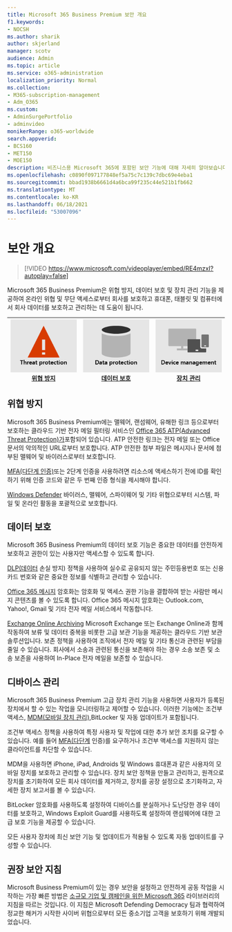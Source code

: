 ```yaml
---
title: Microsoft 365 Business Premium 보안 개요
f1.keywords:
- NOCSH
ms.author: sharik
author: skjerland
manager: scotv
audience: Admin
ms.topic: article
ms.service: o365-administration
localization_priority: Normal
ms.collection:
- M365-subscription-management
- Adm_O365
ms.custom:
- AdminSurgePortfolio
- adminvideo
monikerRange: o365-worldwide
search.appverid:
- BCS160
- MET150
- MOE150
description: 비즈니스용 Microsoft 365에 포함된 보안 기능에 대해 자세히 알아보습니다.
ms.openlocfilehash: c0890f097177848ef5a75c7c139c7dbc69e4eba1
ms.sourcegitcommit: bbad1938b6661d4a6bca99f235c44e521b1fb662
ms.translationtype: MT
ms.contentlocale: ko-KR
ms.lasthandoff: 06/18/2021
ms.locfileid: "53007096"
---
```

# <a name="overview-of-security"></a>보안 개요

> [!VIDEO https://www.microsoft.com/videoplayer/embed/RE4mzxI?autoplay=false]

Microsoft 365 Business Premium은 위협 방지, 데이터 보호 및 장치 관리 기능을 제공하여 온라인 위협 및 무단 액세스로부터 회사를 보호하고 휴대폰, 태블릿 및 컴퓨터에서 회사 데이터를 보호하고 관리하는 데 도움이 됩니다.

|![위협 방지](../media/m365-business-security-threat-protection.png)<br/>[위협 방지](#threat-protection)|![클라이언트와 공동 작업](../media/m365-business-security-data-protection.png) <br/>[데이터 보호](#data-protection) | ![장치 관리](../media/m365-business-security-device-management.png) <br/>[장치 관리](#device-management) |
|--|--|--|

## <a name="threat-protection"></a>위협 방지

Microsoft 365 Business Premium에는 맬웨어, 랜섬웨어, 유해한 링크 등으로부터 보호하는 클라우드 기반 전자 메일 필터링 서비스인 [Office 365 ATP(Advanced Threat Protection)가](safe-links.md)포함되어 있습니다. ATP 안전한 링크는 전자 메일 또는 Office 문서의 악의적인 URL로부터 보호합니다. ATP 안전한 첨부 파일은 메시지나 문서에 첨부된 맬웨어 및 바이러스로부터 보호합니다.

[MFA(다단계 인증)](turn-on-mfa.md)또는 2단계 인증을 사용하려면 리소스에 액세스하기 전에 ID를 확인하기 위해 인증 코드와 같은 두 번째 인증 형식을 제시해야 합니다.

[Windows Defender](/windows/security/threat-protection/overview-of-threat-mitigations-in-windows-10) 바이러스, 맬웨어, 스파이웨어 및 기타 위협으로부터 시스템, 파일 및 온라인 활동을 포괄적으로 보호합니다.

## <a name="data-protection"></a>데이터 보호

Microsoft 365 Business Premium의 데이터 보호 기능은 중요한 데이터를 안전하게 보호하고 권한이 있는 사용자만 액세스할 수 있도록 합니다.

[DLP(데이터](set-up-dlp.md) 손실 방지) 정책을 사용하여 실수로 공유되지 않는 주민등용번호 또는 신용 카드 번호와 같은 중요한 정보를 식별하고 관리할 수 있습니다.

[Office 365 메시지](/microsoft-365/compliance/ome) 암호화는 암호화 및 액세스 권한 기능을 결합하여 받는 사람만 메시지 콘텐츠를 볼 수 있도록 합니다. Office 365 메시지 암호화는 Outlook.com, Yahoo!, Gmail 및 기타 전자 메일 서비스에서 작동합니다.

[Exchange Online Archiving](/office365/servicedescriptions/exchange-online-archiving-service-description/exchange-online-archiving-service-description) Microsoft Exchange 또는 Exchange Online과 함께 작동하여 보류 및 데이터 중복을 비롯한 고급 보관 기능을 제공하는 클라우드 기반 보관 솔루션입니다. 보존 정책을 사용하여 조직에서 전자 메일 및 기타 통신과 관련된 부담을 줄일 수 있습니다. 회사에서 소송과 관련된 통신을 보존해야 하는 경우 소송 보존 및 소송 보존을 사용하여 In-Place 전자 메일을 보존할 수 있습니다.

## <a name="device-management"></a>디바이스 관리

Microsoft 365 Business Premium 고급 장치 관리 기능을 사용하면 사용자가 등록된 장치에서 할 수 있는 작업을 모니터링하고 제어할 수 있습니다. 이러한 기능에는 조건부 액세스, [MDM(모바일 장치 관리),](/microsoft-365/admin/basic-mobility-security/manage-enrolled-devices)BitLocker 및 자동 업데이트가 포함됩니다.

조건부 액세스 정책을 사용하여 특정 사용자 및 작업에 대한 추가 보안 조치를 요구할 수 있습니다. 예를 들어 [MFA(다단계](/microsoft-365/business-video/turn-on-mfa) 인증)를 요구하거나 조건부 액세스를 지원하지 않는 클라이언트를 차단할 수 있습니다.

MDM을 사용하면 iPhone, iPad, Androids 및 Windows 휴대폰과 같은 사용자의 모바일 장치를 보호하고 관리할 수 있습니다. 장치 보안 정책을 만들고 관리하고, 원격으로 장치를 초기화하여 모든 회사 데이터를 제거하고, 장치를 공장 설정으로 초기화하고, 자세한 장치 보고서를 볼 수 있습니다.

BitLocker 암호화를 사용하도록 설정하여 디바이스를 분실하거나 도난당한 경우 데이터를 보호하고, Windows Exploit Guard를 사용하도록 설정하여 랜섬웨어에 대한 고급 보호 기능을 제공할 수 있습니다.

모든 사용자 장치에 최신 보안 기능 및 업데이트가 적용될 수 있도록 자동 업데이트를 구성할 수 있습니다.

## <a name="recommended-security-guidance"></a>권장 보안 지침

Microsoft Business Premium이 있는 경우 보안을 설정하고 안전하게 공동 작업을 시작하는 가장 빠른 방법은 [소규모 기업 및 캠페인을 위한 Microsoft 365](../campaigns/index.md) 라이브러리의 지침을 따르는 것입니다. 이 지침은 Microsoft Defending Democracy 팀과 협력하여 정교한 해커가 시작한 사이버 위협으로부터 모든 중소기업 고객을 보호하기 위해 개발되었습니다.
